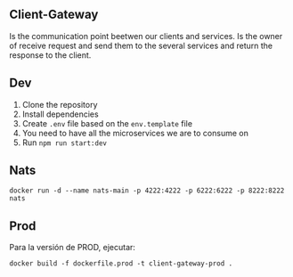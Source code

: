 ## Client-Gateway

Is the communication point beetwen our clients and services.
Is the owner of receive request and send them to the several services and return the
response to the client.

## Dev

1. Clone the repository
2. Install dependencies
3. Create `.env` file based on the `env.template` file
4. You need to have all the microservices we are to consume on
5. Run `npm run start:dev`

## Nats

```
docker run -d --name nats-main -p 4222:4222 -p 6222:6222 -p 8222:8222 nats
```

## Prod

Para la versión de PROD, ejecutar:

```
docker build -f dockerfile.prod -t client-gateway-prod .
```

